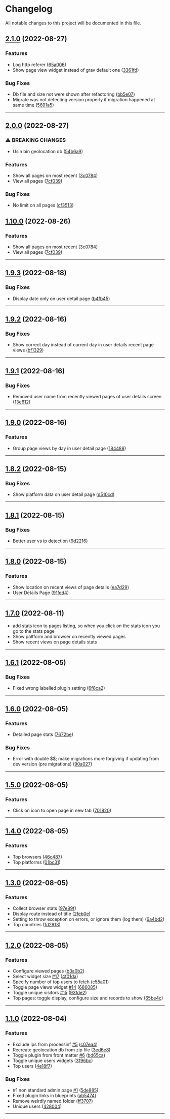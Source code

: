 <!--- BEGIN HEADER -->
# Changelog

All notable changes to this project will be documented in this file.
<!--- END HEADER -->

## [2.1.0](https://github.com/francodacosta/grav-plugin-page-stats/compare/2.0.0...v2.1.0) (2022-08-27)

### Features

* Log http referer ([65a006](https://github.com/francodacosta/grav-plugin-page-stats/commit/65a0060c4ff55646e9c7eec32ba14109a30b7fa2))
* Show page view widget instead of grav default one ([3361fd](https://github.com/francodacosta/grav-plugin-page-stats/commit/3361fd39e69ce0e7b96c438808370664e5b87667))

### Bug Fixes

* Db file and size not were shown after refactoring ([bb5e07](https://github.com/francodacosta/grav-plugin-page-stats/commit/bb5e0748120bf0ab985738520ea8dceac377c2fb))
* Migrate was not detecting version properly if migration happened at same time ([5691a5](https://github.com/francodacosta/grav-plugin-page-stats/commit/5691a5d3fae4f1ddc855266befecc4e5774aa509))


---

## [2.0.0](https://github.com/francodacosta/grav-plugin-page-stats/compare/1.9.3...v2.0.0) (2022-08-27)

### ⚠ BREAKING CHANGES

* Usin bin geolocation db ([54b6a9](https://github.com/francodacosta/grav-plugin-page-stats/commit/54b6a9e40e6b8c4ff8ad66d4aa3632d90635b843))

### Features

* Show all pages on most recent ([3c0784](https://github.com/francodacosta/grav-plugin-page-stats/commit/3c07842e1be491f99dce7b0264167417f0af0c20))
* View all pages ([7cf039](https://github.com/francodacosta/grav-plugin-page-stats/commit/7cf0396f451896c16b7d4fdd80224fbac81fb416))

### Bug Fixes

* No limit on all pages ([cf3513](https://github.com/francodacosta/grav-plugin-page-stats/commit/cf3513c47ff25c748c1a09324284fd05e4840444))



## [1.10.0](https://github.com/francodacosta/grav-plugin-page-stats/compare/1.9.3...v1.10.0) (2022-08-26)

### Features

* Show all pages on most recent ([3c0784](https://github.com/francodacosta/grav-plugin-page-stats/commit/3c07842e1be491f99dce7b0264167417f0af0c20))
* View all pages ([7cf039](https://github.com/francodacosta/grav-plugin-page-stats/commit/7cf0396f451896c16b7d4fdd80224fbac81fb416))


---

## [1.9.3](https://github.com/francodacosta/grav-plugin-page-stats/compare/1.9.2...v1.9.3) (2022-08-18)

### Bug Fixes

* Display date only on user detail page ([b4fb45](https://github.com/francodacosta/grav-plugin-page-stats/commit/b4fb4537ce87a44a31246ea878e170009841c48c))



---

## [1.9.2](https://github.com/francodacosta/grav-plugin-page-stats/compare/1.9.1...v1.9.2) (2022-08-16)

### Bug Fixes

* Show correct day instead of current day in user details recent page views ([bf1329](https://github.com/francodacosta/grav-plugin-page-stats/commit/bf13292f1f152efbea1d9bccc2320a740b37673d))


---

## [1.9.1](https://github.com/francodacosta/grav-plugin-page-stats/compare/1.9.0...v1.9.1) (2022-08-16)

### Bug Fixes

* Removed user name from recently viewed pages of user details screen ([13e612](https://github.com/francodacosta/grav-plugin-page-stats/commit/13e6123d4369225b93ea6d4196a55a8286476ffa))


---


## [1.9.0](https://github.com/francodacosta/grav-plugin-page-stats/compare/1.8.2...v1.9.0) (2022-08-16)

### Features

* Group page views by day in user detail page ([184489](https://github.com/francodacosta/grav-plugin-page-stats/commit/1844899445f7d6c894720214c32225f8e2d57bf2))


---

## [1.8.2](https://github.com/francodacosta/grav-plugin-page-stats/compare/1.8.1...v1.8.2) (2022-08-15)

### Bug Fixes

* Show platform data on user detail page ([d510cd](https://github.com/francodacosta/grav-plugin-page-stats/commit/d510cd38a5a3d6a36cd009946286cf418a3cbdb5))


---

## [1.8.1](https://github.com/francodacosta/grav-plugin-page-stats/compare/1.7.0...v1.8.1) (2022-08-15)


### Bug Fixes

* Better user vs ip detection ([9d2216](https://github.com/francodacosta/grav-plugin-page-stats/commit/9d2216bc98bda86cdfea6c23104739d39b25f79e))


---

## [1.8.0](https://github.com/francodacosta/grav-plugin-page-stats/compare/1.7.0...v1.8.0) (2022-08-15)

### Features

* Show location on recent views of page details ([ea7d29](https://github.com/francodacosta/grav-plugin-page-stats/commit/ea7d290aae6dd783a570c50604835bd6d18adeac))
* User Details Page ([91fed4](https://github.com/francodacosta/grav-plugin-page-stats/commit/91fed4f7702bb47a5ca132ec60472eb2f0719c88))


---


## [1.7.0]() (2022-08-11)

* add stats icon to pages listing, so when you click on the stats icon you go to the stats page
* Show paltform and browser on recently viewed pages
* Show recent views on page details stats

---

## [1.6.1](https://github.com/francodacosta/grav-plugin-page-stats/compare/1.6.0...v1.6.1) (2022-08-05)

### Bug Fixes

* Fixed wrong labelled plugin setting ([6f8ca2](https://github.com/francodacosta/grav-plugin-page-stats/commit/6f8ca29443bf42685ffc85bed9b821c9f6153910))

---

## [1.6.0](https://github.com/francodacosta/grav-plugin-page-stats/compare/1.5.0...v1.6.0) (2022-08-05)

### Features

* Detailed page stats ([7672be](https://github.com/francodacosta/grav-plugin-page-stats/commit/7672bee5ac9b9f54dc5735ab407d455d0d7b8b9b))

### Bug Fixes

* Error with double $$; make migrations more forgiving if updating from dev version (pre migrations) ([90a027](https://github.com/francodacosta/grav-plugin-page-stats/commit/90a027f94174549fe6529b7ec60b8dff7f87575d))



---

## [1.5.0](https://github.com/francodacosta/grav-plugin-page-stats/compare/1.4.1...v1.5.0) (2022-08-05)

### Features

* Click on icon to open page in new tab ([701820](https://github.com/francodacosta/grav-plugin-page-stats/commit/7018206c7986ad2c2322e88c3a37b01c9698c437))


---

## [1.4.0](https://github.com/francodacosta/grav-plugin-page-stats/compare/1.3.1...v1.4.0) (2022-08-05)

### Features

* Top browsers ([46c487](https://github.com/francodacosta/grav-plugin-page-stats/commit/46c487a02ab698f23a7f3a7844760838b80c2a99))
* Top platforms ([01bc31](https://github.com/francodacosta/grav-plugin-page-stats/commit/01bc31d489bbaf4b72aac783988967e15c848180))


---


## [1.3.0](https://github.com/francodacosta/grav-plugin-page-stats/compare/1.2.0...v1.3.0) (2022-08-05)

### Features

* Collect browser stats ([97e89f](https://github.com/francodacosta/grav-plugin-page-stats/commit/97e89f30f096d9ccc4becab1037c851edb1e1577))
* Display route instead of title ([2feb0e](https://github.com/francodacosta/grav-plugin-page-stats/commit/2feb0ef862a08af027e846cb4390e0a209ba991b))
* Setting to throw exception on errors, or ignore them (log them) ([6a4bd2](https://github.com/francodacosta/grav-plugin-page-stats/commit/6a4bd2e9c80b8e2ba3ee615d761f69a95423a502))
* Top countries ([1d2913](https://github.com/francodacosta/grav-plugin-page-stats/commit/1d29130f0d589f66c07769e98387d697fb5d0724))


---


## [1.2.0](https://github.com/francodacosta/grav-plugin-page-stats/compare/1.1.0...v1.2.0) (2022-08-05)

### Features

* Configure viewed pages ([b3a0b2](https://github.com/francodacosta/grav-plugin-page-stats/commit/b3a0b28cbb282f6b173d3166ceb0f889ab4dd0de))
* Select widget size [#17](https://github.com/francodacosta/grav-plugin-page-stats/issues/17) ([4f01da](https://github.com/francodacosta/grav-plugin-page-stats/commit/4f01da6d19db2253ff015f064a6ce477c0577e17))
* Specify number of top users to fetch ([c55a01](https://github.com/francodacosta/grav-plugin-page-stats/commit/c55a01b22f6c2ec36e696d537f83de50ad40cf21))
* Toggle page views widget [#14](https://github.com/francodacosta/grav-plugin-page-stats/issues/14) ([686085](https://github.com/francodacosta/grav-plugin-page-stats/commit/6860859c60d478a3f2c68dbc22d698f04ec042e3))
* Toggle unique visitors [#15](https://github.com/francodacosta/grav-plugin-page-stats/issues/15) ([93fde2](https://github.com/francodacosta/grav-plugin-page-stats/commit/93fde20f6a953841cbcc4b600754631885829ce0))
* Top pages: toggle display, configure size and records to show ([65be4c](https://github.com/francodacosta/grav-plugin-page-stats/commit/65be4c89701a53ab4da12782815682196fae9d8c))


---



## [1.1.0](https://github.com/francodacosta/grav-plugin-page-stats/compare/27d206e17eb2a1847e304d0c40435b0fd87d7536...v1.0.0) (2022-08-04)

### Features

* Exclude ips from processinf [#5](https://github.com/francodacosta/grav-plugin-page-stats/issues/5) ([c07ea4](https://github.com/francodacosta/grav-plugin-page-stats/commit/c07ea4e71c1f026bc0c0c3b884b1c56777e29ed3))
* Recreate geolocation db from zip file ([3ed6e8](https://github.com/francodacosta/grav-plugin-page-stats/commit/3ed6e8934ae02d95e518b3b1a137e0a390ece255))
* Toggle plugin from front matter [#6](https://github.com/francodacosta/grav-plugin-page-stats/issues/6) ([bd65ca](https://github.com/francodacosta/grav-plugin-page-stats/commit/bd65ca388cdb53c641796f0b993fc615ec71681b))
* Toggle unique users widgets ([3196bc](https://github.com/francodacosta/grav-plugin-page-stats/commit/3196bcc6968d83eae3d6da2c5e3f4423c4ff71f6))
* Top users ([4e18f7](https://github.com/francodacosta/grav-plugin-page-stats/commit/4e18f7fef961e64285d990759aa7ad47eccdd31d))

### Bug Fixes

* #1 non standard admin page [#1](https://github.com/francodacosta/grav-plugin-page-stats/issues/1) ([5de885](https://github.com/francodacosta/grav-plugin-page-stats/commit/5de885359789fb0751e255a819dd8b6d19eb3a8e))
* Fixed plugin links in blueprints ([ab5474](https://github.com/francodacosta/grav-plugin-page-stats/commit/ab5474cc01513492fc38696fdd04a934cfbe682a))
* Remove weirdly named folder ([ff3707](https://github.com/francodacosta/grav-plugin-page-stats/commit/ff37078fdce36fb982fb23f2749344c31595e609))
* Unique users ([428004](https://github.com/francodacosta/grav-plugin-page-stats/commit/428004a9c1731faa98e3147580d4b42488eaddfd))


---


